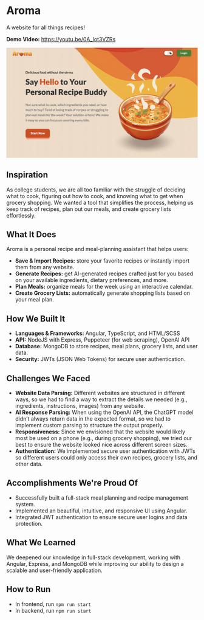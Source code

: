 # Aroma

A website for all things recipes!

**Demo Video:** https://youtu.be/0A_lot3VZRs

![Our Website](frontend/public/landing-page.png)

## Inspiration

As college students, we are all too familiar with the struggle of deciding what to cook, figuring out how to cook, and knowing what to get when grocery shopping. We wanted a tool that simplifies the process, helping us keep track of recipes, plan out our meals, and create grocery lists effortlessly.

## What It Does

Aroma is a personal recipe and meal-planning assistant that helps users:

- **Save & Import Recipes:** store your favorite recipes or instantly import them from any website.
- **Generate Recipes:** get AI-generated recipes crafted just for you based on your available ingredients, dietary preferences, and more.
- **Plan Meals:** organize meals for the week using an interactive calendar.
- **Create Grocery Lists:** automatically generate shopping lists based on your meal plan.

## How We Built It

- **Languages & Frameworks:** Angular, TypeScript, and HTML/SCSS
- **API:** NodeJS with Express, Puppeteer (for web scraping), OpenAI API
- **Database:** MongoDB to store recipes, meal plans, grocery lists, and user data.
- **Security:** JWTs (JSON Web Tokens) for secure user authentication.

## Challenges We Faced

- **Website Data Parsing:** Different websites are structured in different ways, so we had to find a way to extract the details we needed (e.g., ingredients, instructions, images) from any website.
- **AI Response Parsing:** When using the OpenAI API, the ChatGPT model didn’t always return data in the expected format, so we had to implement custom parsing to structure the output properly.
- **Responsiveness:** Since we envisioned that the website would likely most be used on a phone (e.g., during grocery shopping), we tried our best to ensure the website looked nice across different screen sizes.
- **Authentication:** We implemented secure user authentication with JWTs so different users could only access their own recipes, grocery lists, and other data.

## Accomplishments We're Proud Of

- Successfully built a full-stack meal planning and recipe management system.
- Implemented an beautiful, intuitive, and responsive UI using Angular.
- Integrated JWT authentication to ensure secure user logins and data protection.

## What We Learned

We deepened our knowledge in full-stack development, working with Angular, Express, and MongoDB while improving our ability to design a scalable and user-friendly application.

## How to Run

- In frontend, run `npm run start`
- In backend, run `npm run start`
